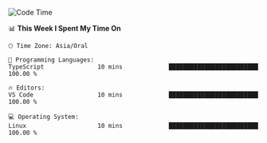 <!--START_SECTION:waka-->
![Code Time](http://img.shields.io/badge/Code%20Time-4%20hrs%2013%20mins-blue)

📊 **This Week I Spent My Time On** 

```text
🕑︎ Time Zone: Asia/Oral

💬 Programming Languages: 
TypeScript               10 mins             █████████████████████████   100.00 % 

🔥 Editors: 
VS Code                  10 mins             █████████████████████████   100.00 % 

💻 Operating System: 
Linux                    10 mins             █████████████████████████   100.00 % 
```


<!--END_SECTION:waka-->
